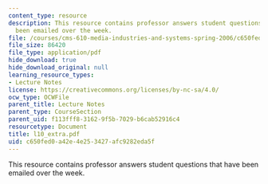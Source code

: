 ```yaml
---
content_type: resource
description: This resource contains professor answers student questions that have
  been emailed over the week.
file: /courses/cms-610-media-industries-and-systems-spring-2006/c650fed0a42e4e253427afc9282eda5f_l10_extra.pdf
file_size: 86420
file_type: application/pdf
hide_download: true
hide_download_original: null
learning_resource_types:
- Lecture Notes
license: https://creativecommons.org/licenses/by-nc-sa/4.0/
ocw_type: OCWFile
parent_title: Lecture Notes
parent_type: CourseSection
parent_uid: f113fff8-3162-9f5b-7029-b6cab52916c4
resourcetype: Document
title: l10_extra.pdf
uid: c650fed0-a42e-4e25-3427-afc9282eda5f
---
```

This resource contains professor answers student questions that have been emailed over the week.